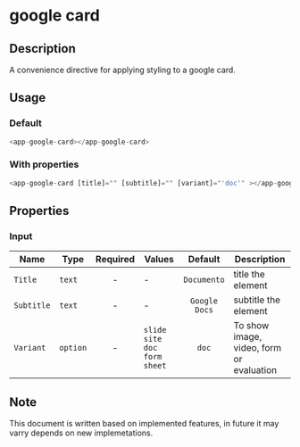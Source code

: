 # google card

## Description

A convenience directive for applying styling to a google card.

## Usage

### Default

```js
<app-google-card></app-google-card>
```

### With properties

```js
<app-google-card [title]="" [subtitle]="" [variant]="'doc'" ></app-google-card>
```

## Properties

### Input

| Name       | Type     | Required | Values                              |    Default    | Description                              |
| ---------- | -------- | :------: | ----------------------------------- | :-----------: | ---------------------------------------- |
| `Title`    | `text`   |    -     | -                                   |  `Documento`  | title the element                        |
| `Subtitle` | `text`   |    -     | -                                   | `Google Docs` | subtitle the element                     |
| `Variant`  | `option` |    -     | `slide` `site` `doc` `form` `sheet` |     `doc`     | To show image, video, form or evaluation |

## Note

This document is written based on implemented features, in future it may varry depends on new implemetations.
